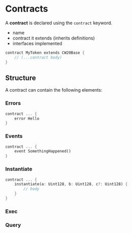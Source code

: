 # Contracts

A **contract** is declared using the `contract` keyword.

- name
- contract it extends (inherits definitions)
- interfaces implemented

```rust
contract MyToken extends CW20Base {
    // (...contract body)
}
```

## Structure

A contract can contain the following elements:

### Errors

```rust
contract ... {
    error Hello
}
```

### Events

```rust
contract ... {
    event SomethingHappened()
}
```

### Instantiate

```rust
contract ... {
    instantiate(a: Uint128, b: Uint128, c?: Uint128) {
        // body
    }
}
```

### Exec

### Query

